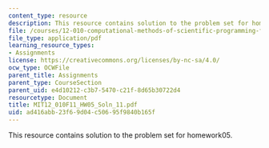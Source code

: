 ```yaml
---
content_type: resource
description: This resource contains solution to the problem set for homework05.
file: /courses/12-010-computational-methods-of-scientific-programming-fall-2011/ad416abb23f69d04c50695f9840b165f_MIT12_010F11_HW05_Soln_11.pdf
file_type: application/pdf
learning_resource_types:
- Assignments
license: https://creativecommons.org/licenses/by-nc-sa/4.0/
ocw_type: OCWFile
parent_title: Assignments
parent_type: CourseSection
parent_uid: e4d10212-c3b7-5470-c21f-8d65b30722d4
resourcetype: Document
title: MIT12_010F11_HW05_Soln_11.pdf
uid: ad416abb-23f6-9d04-c506-95f9840b165f
---
```

This resource contains solution to the problem set for homework05.